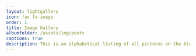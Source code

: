 ```yaml
---
layout: lightgallery
icon: fas fa-image
order: 1
title: Image Gallery
albumfolder: /assets/img/posts
captions: true
description: This is an alphabetical listing of all pictures on the blog.  If you see something something interesting, click on the image and it will take you to a detailed blog entry of that project
---
```

